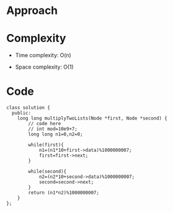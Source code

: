 # Approach
<!-- Describe your approach to solving the problem. -->

# Complexity
- Time complexity: O(n)
<!-- Add your time complexity here, e.g. $$O(n)$$ -->

- Space complexity: O(1)
<!-- Add your space complexity here, e.g. $$O(n)$$ -->

# Code
```
class solution {
  public:
    long long multiplyTwoLists(Node *first, Node *second) {
        // code here
        // int mod=10e9+7;
        long long n1=0,n2=0;
        
        while(first){
            n1=(n1*10+first->data)%1000000007;
            first=first->next;
        }
        
        while(second){
            n2=(n2*10+second->data)%1000000007;
            second=second->next;
        }
        return (n1*n2)%1000000007;
    }
};
```
